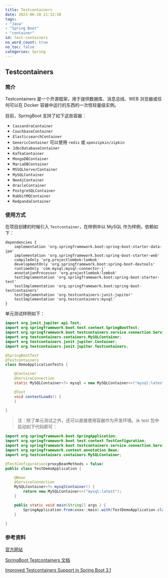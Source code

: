 ```yaml
---
title: Testcontainers
date: 2023-06-28 21:32:58
tags:
- "Java"
- "Spring Boot"
- "container"
id: test-containers
no_word_count: true
no_toc: false
categories: Spring
---
```


## Testcontainers

### 简介

Testcontainers 是一个开源框架，用于提供数据库、消息总线、WEB 浏览器或任何可以在 Docker 容器中运行的东西的一次性轻量级实例。

目前，SpringBoot 支持了如下这些容器：

- `CassandraContainer`
- `CouchbaseContainer`
- `ElasticsearchContainer`
- `GenericContainer` 可以使用 `redis` 或 `openzipkin/zipkin`
- `JdbcDatabaseContainer`
- `KafkaContainer`
- `MongoDBContainer`
- `MariaDBContainer`
- `MSSQLServerContainer`
- `MySQLContainer`
- `Neo4jContainer`
- `OracleContainer`
- `PostgreSQLContainer`
- `RabbitMQContainer`
- `RedpandaContainer`

### 使用方式

在项目创建的时候引入 `Testcontainer`，在样例中以 MySQL 作为样例，依赖如下：

```grovvy
dependencies {
	implementation 'org.springframework.boot:spring-boot-starter-data-jpa'
	implementation 'org.springframework.boot:spring-boot-starter-web'
	compileOnly 'org.projectlombok:lombok'
	developmentOnly 'org.springframework.boot:spring-boot-devtools'
	runtimeOnly 'com.mysql:mysql-connector-j'
	annotationProcessor 'org.projectlombok:lombok'
	testImplementation 'org.springframework.boot:spring-boot-starter-test'
	testImplementation 'org.springframework.boot:spring-boot-testcontainers'
	testImplementation 'org.testcontainers:junit-jupiter'
    testImplementation 'org.testcontainers:mysql'
}
```

单元测试样例如下：

```java
import org.junit.jupiter.api.Test;
import org.springframework.boot.test.context.SpringBootTest;
import org.springframework.boot.testcontainers.service.connection.ServiceConnection;
import org.testcontainers.containers.MySQLContainer;
import org.testcontainers.junit.jupiter.Container;
import org.testcontainers.junit.jupiter.Testcontainers;

@SpringBootTest
@Testcontainers
class DemoApplicationTests {

    @Container
    @ServiceConnection
    static MySQLContainer<?> mysql = new MySQLContainer<>("mysql:latest");

    @Test
    void contextLoads() {
    }

}
```

> 注：除了单元测试之外，还可以直接使用容器作为开发环境。从 test 包中启动如下代码即可：

```java
import org.springframework.boot.SpringApplication;
import org.springframework.boot.test.context.TestConfiguration;
import org.springframework.boot.testcontainers.service.connection.ServiceConnection;
import org.springframework.context.annotation.Bean;
import org.testcontainers.containers.MySQLContainer;

@TestConfiguration(proxyBeanMethods = false)
public class TestDemoApplication {

    @Bean
    @ServiceConnection
    MySQLContainer<?> mysqlContainer() {
        return new MySQLContainer<>("mysql:latest");
    }

    public static void main(String[] args ) {
        SpringApplication.from(xxxx::main).with(TestDemoApplication.class).run(args);
    }
    
}
```

### 参考资料

[官方网站](https://testcontainers.com/)

[SpringBoot Testcontainers 文档](https://docs.spring.io/spring-boot/docs/current/reference/htmlsingle/#features.testing.testcontainers)

[Improved Testcontainers Support in Spring Boot 3.1](https://spring.io/blog/2023/06/23/improved-testcontainers-support-in-spring-boot-3-1)
